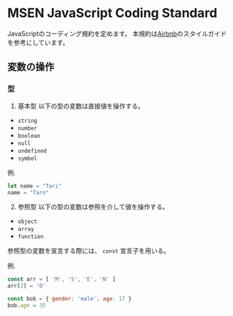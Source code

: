 # MSEN JavaScript Coding Standard
JavaScriptのコーディング規約を定めます。
本規約は[Airbnb](https://mitsuruog.github.io/javascript-style-guide/#arrow-functions)のスタイルガイドを参考にしています。

## 変数の操作
### 型
1. 基本型
以下の型の変数は直接値を操作する。
- `string`
- `number`
- `boolean`
- `null`
- `undefined`
- `symbol`

例.
```JavaScript
let name = "Tari"
name = "Taro"
```

2. 参照型
以下の型の変数は参照を介して値を操作する。
- `object`
- `array`
- `function`

参照型の変数を宣言する際には、 `const` 宣言子を用いる。

例.
```JavaScript
const arr = [ 'M', 'S', 'E', 'N' ]
arr[2] = 'O'

const bob = { gender: 'male', age: 17 }
bob.age = 35
```
